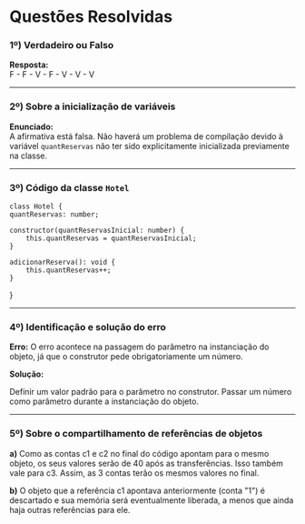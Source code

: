 # Questões Resolvidas

### 1º) Verdadeiro ou Falso
**Resposta:**  
F - F - V - F - V - V - V  

---

### 2º) Sobre a inicialização de variáveis
**Enunciado:**  
A afirmativa está falsa. Não haverá um problema de compilação devido à variável `quantReservas` não ter sido explicitamente inicializada previamente na classe.

---

### 3º) Código da classe `Hotel`

    class Hotel { 
    quantReservas: number; 
    
    constructor(quantReservasInicial: number) { 
        this.quantReservas = quantReservasInicial; 
    } 
    
    adicionarReserva(): void { 
        this.quantReservas++; 
    } 
}

---

### 4º) Identificação e solução do erro
**Erro:**
O erro acontece na passagem do parâmetro na instanciação do objeto, já que o construtor pede obrigatoriamente um número.

**Solução:**

Definir um valor padrão para o parâmetro no construtor.
Passar um número como parâmetro durante a instanciação do objeto.

---

### 5º) Sobre o compartilhamento de referências de objetos
**a)**
Como as contas c1 e c2 no final do código apontam para o mesmo objeto, os seus valores serão de 40 após as transferências. Isso também vale para c3. Assim, as 3 contas terão os mesmos valores no final.

**b)**
O objeto que a referência c1 apontava anteriormente (conta "1") é descartado e sua memória será eventualmente liberada, a menos que ainda haja outras referências para ele.
